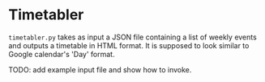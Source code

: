 # Timetabler

`timetabler.py` takes as input a JSON file containing a list of weekly events
and outputs a timetable in HTML format.
It is supposed to look similar to Google calendar's 'Day' format.

TODO: add example input file and show how to invoke.
